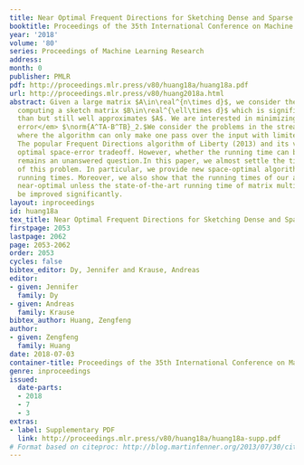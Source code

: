 ```yaml
---
title: Near Optimal Frequent Directions for Sketching Dense and Sparse Matrices
booktitle: Proceedings of the 35th International Conference on Machine Learning
year: '2018'
volume: '80'
series: Proceedings of Machine Learning Research
address: 
month: 0
publisher: PMLR
pdf: http://proceedings.mlr.press/v80/huang18a/huang18a.pdf
url: http://proceedings.mlr.press/v80/huang2018a.html
abstract: Given a large matrix $A\in\real^{n\times d}$, we consider the problem of
  computing a sketch matrix $B\in\real^{\ell\times d}$ which is significantly smaller
  than but still well approximates $A$. We are interested in minimizing the <em>covariance
  error</em> $\norm{A^TA-B^TB}_2.$We consider the problems in the streaming model,
  where the algorithm can only make one pass over the input with limited working space.
  The popular Frequent Directions algorithm of Liberty (2013) and its variants achieve
  optimal space-error tradeoff. However, whether the running time can be improved
  remains an unanswered question.In this paper, we almost settle the time complexity
  of this problem. In particular, we provide new space-optimal algorithms with faster
  running times. Moreover, we also show that the running times of our algorithms are
  near-optimal unless the state-of-the-art running time of matrix multiplication can
  be improved significantly.
layout: inproceedings
id: huang18a
tex_title: Near Optimal Frequent Directions for Sketching Dense and Sparse Matrices
firstpage: 2053
lastpage: 2062
page: 2053-2062
order: 2053
cycles: false
bibtex_editor: Dy, Jennifer and Krause, Andreas
editor:
- given: Jennifer
  family: Dy
- given: Andreas
  family: Krause
bibtex_author: Huang, Zengfeng
author:
- given: Zengfeng
  family: Huang
date: 2018-07-03
container-title: Proceedings of the 35th International Conference on Machine Learning
genre: inproceedings
issued:
  date-parts:
  - 2018
  - 7
  - 3
extras:
- label: Supplementary PDF
  link: http://proceedings.mlr.press/v80/huang18a/huang18a-supp.pdf
# Format based on citeproc: http://blog.martinfenner.org/2013/07/30/citeproc-yaml-for-bibliographies/
---
```

